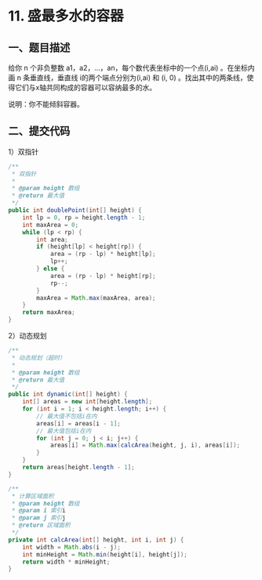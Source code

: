 # 11. 盛最多水的容器

## 一、题目描述

给你 n 个非负整数 a1，a2，...，an，每个数代表坐标中的一个点(i,ai) 。在坐标内画 n 条垂直线，垂直线 i的两个端点分别为(i,ai) 和 (i, 0) 。找出其中的两条线，使得它们与x轴共同构成的容器可以容纳最多的水。
 
说明：你不能倾斜容器。

## 二、提交代码

1）双指针

```java
/**
 * 双指针
 *
 * @param height 数组
 * @return 最大值
 */
public int doublePoint(int[] height) {
    int lp = 0, rp = height.length - 1;
    int maxArea = 0;
    while (lp < rp) {
        int area;
        if (height[lp] < height[rp]) {
            area = (rp - lp) * height[lp];
            lp++;
        } else {
            area = (rp - lp) * height[rp];
            rp--;
        }
        maxArea = Math.max(maxArea, area);
    }
    return maxArea;
}
```

2）动态规划

```java
/**
 * 动态规划（超时）
 *
 * @param height 数组
 * @return 最大值
 */
public int dynamic(int[] height) {
    int[] areas = new int[height.length];
    for (int i = 1; i < height.length; i++) {
        // 最大值不包括i在内
        areas[i] = areas[i - 1];
        // 最大值包括i在内
        for (int j = 0; j < i; j++) {
            areas[i] = Math.max(calcArea(height, j, i), areas[i]);
        }
    }
    return areas[height.length - 1];
}

/**
 * 计算区域面积
 * @param height 数组
 * @param i 索引i
 * @param j 索引j
 * @return 区域面积
 */
private int calcArea(int[] height, int i, int j) {
    int width = Math.abs(i - j);
    int minHeight = Math.min(height[i], height[j]);
    return width * minHeight;
}
```